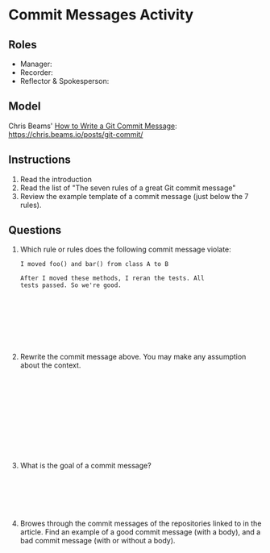 # Commit Messages Activity

## Roles

- Manager:
- Recorder:
- Reflector & Spokesperson:

## Model

Chris Beams' [How to Write a Git Commit Message](https://chris.beams.io/posts/git-commit/): https://chris.beams.io/posts/git-commit/

## Instructions

1. Read the introduction
2. Read the list of "The seven rules of a great Git commit message"
3. Review the example template of a commit message (just below the 7 rules).

## Questions

1. Which rule or rules does the following commit message violate:
	```
	I moved foo() and bar() from class A to B

	After I moved these methods, I reran the tests. All
	tests passed. So we're good.
	```

```








```

2. Rewrite the commit message above. You may make any assumption about the context.

```












```


3. What is the goal of a commit message?

```






```


4. Browes through the commit messages of the repositories linked to in the article.
   Find an example of a good commit message (with a body), and a bad commit message
   (with or without a body).

```
















```
